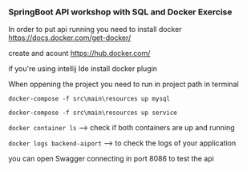 ### SpringBoot API workshop with SQL and Docker Exercise ###

In order to put api running you need to install docker https://docs.docker.com/get-docker/ 

create and acount https://hub.docker.com/ 

if you're using intellij Ide install docker plugin

When oppening the project you need to run in project path in terminal 

``` docker-compose -f src\main\resources up mysql ```

``` docker-compose -f src\main\resources up service ```

``` docker container ls ``` --> check if both containers are up and running

``` docker logs backend-aiport ``` --> to check the logs of your application

you can open Swagger connecting in port 8086 to test the api
